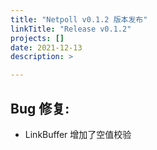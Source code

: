 ```yaml
---
title: "Netpoll v0.1.2 版本发布"
linkTitle: "Release v0.1.2"
projects: []
date: 2021-12-13
description: >

---
```


## Bug 修复:

- LinkBuffer 增加了空值校验



